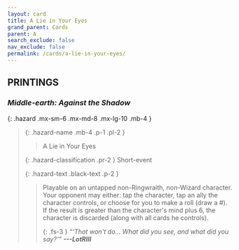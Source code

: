 ```yaml
---
layout: card
title: A Lie in Your Eyes
grand_parent: Cards
parent: A
search_exclude: false
nav_exclude: false
permalink: /cards/a-lie-in-your-eyes/
---
```


## PRINTINGS


### _Middle-earth: Against the Shadow_

{: .hazard .mx-sm-6 .mx-md-8 .mx-lg-10 .mb-4 }
> {: .hazard-name .mb-4 .p-1 .pl-2 }
> > <div class="hazard-mp"></div>
> > <div class="card-name">A Lie in Your Eyes</div>
>
> {: .hazard-classification .pr-2 }
> Short-event
>
> {: .hazard-text .black-text .p-2 }
> > Playable on an untapped non-Ringwraith, non-Wizard character. Your opponent may either: tap the character, tap an ally the character controls, or choose for you to make a roll (draw a #). If the result is greater than the character's mind plus 6, the character is discarded (along with all cards he controls).   
> > 
> > {: .fs-3 } 
> > _“‘That won't do... What did you see, and what did you say?’”_ ***---&#65279;LotRIII*** 
>
